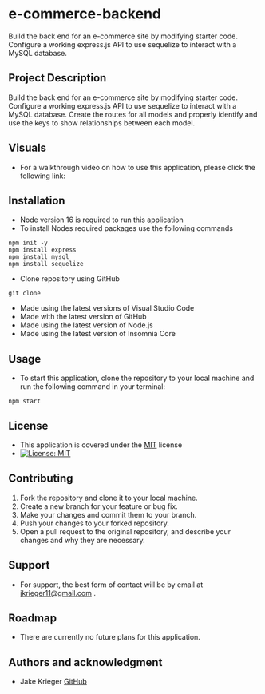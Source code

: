 # e-commerce-backend
Build the back end for an e-commerce site by modifying starter code. Configure a working express.js API to use sequelize to interact with a MySQL database.

## Project Description
Build the back end for an e-commerce site by modifying starter code. Configure a working express.js API to use sequelize to interact with a MySQL database. Create the routes for all models and properly identify and use the keys to show relationships between each model.

## Visuals
* For a walkthrough video on how to use this application, please click the following link: 

## Installation
* Node version 16 is required to run this application
* To install Nodes required packages use the following commands 
```
npm init -y
npm install express
npm install mysql
npm install sequelize
```
* Clone repository using GitHub
``` 
git clone 
```
* Made using the latest versions of Visual Studio Code
* Made with the latest version of GitHub
* Made using the latest version of Node.js
* Made using the latest version of Insomnia Core

## Usage
* To start this application, clone the repository to your local machine and run the following command in your terminal:
```
npm start
```

## License
* This application is covered under the [MIT](https://choosealicense.com/licenses/mit/) license
* [![License: MIT](https://img.shields.io/badge/License-MIT-yellow.svg)](https://opensource.org/licenses/MIT)

## Contributing
1. Fork the repository and clone it to your local machine.
2. Create a new branch for your feature or bug fix.
3. Make your changes and commit them to your branch.
4. Push your changes to your forked repository.
5. Open a pull request to the original repository, and describe your changes and why they are necessary.


## Support
* For support, the best form of contact will be by email at jkrieger11@gmail.com .

## Roadmap
* There are currently no future plans for this application. 
## Authors and acknowledgment
* Jake Krieger
[GitHub](https://github.com/jkrieger6?tab=repositories "GitHub Repos")



